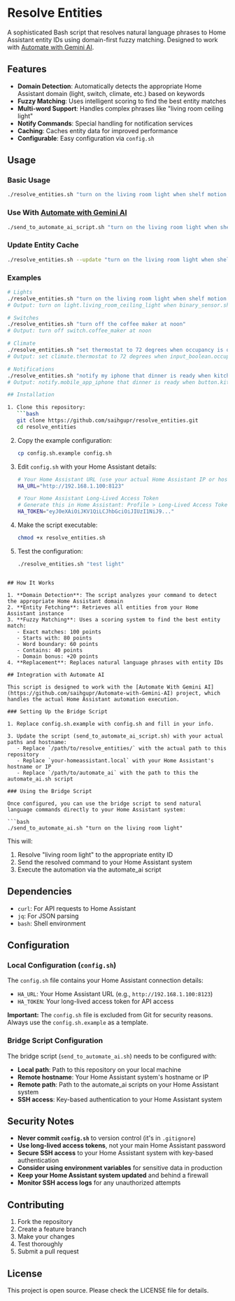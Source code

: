 # Resolve Entities

A sophisticated Bash script that resolves natural language phrases to Home Assistant entity IDs using domain-first fuzzy matching. Designed to work with [Automate with Gemini AI](https://github.com/saihgupr/Automate-with-Gemini-AI).

## Features

- **Domain Detection**: Automatically detects the appropriate Home Assistant domain (light, switch, climate, etc.) based on keywords
- **Fuzzy Matching**: Uses intelligent scoring to find the best entity matches
- **Multi-word Support**: Handles complex phrases like "living room ceiling light"
- **Notify Commands**: Special handling for notification services
- **Caching**: Caches entity data for improved performance
- **Configurable**: Easy configuration via `config.sh`

## Usage

### Basic Usage
```bash
./resolve_entities.sh "turn on the living room light when shelf motion is on"
```

### Use With [Automate with Gemini AI](https://github.com/saihgupr/Automate-with-Gemini-AI)
```bash
./send_to_automate_ai_script.sh "turn on the living room light when shelf motion is on"
```

### Update Entity Cache
```bash
./resolve_entities.sh --update "turn on the living room light when shelf motion on"
```

### Examples
```bash
# Lights
./resolve_entities.sh "turn on the living room light when shelf motion is on"
# Output: turn on light.living_room_ceiling_light when binary_sensor.shelf_motion is on

# Switches
./resolve_entities.sh "turn off the coffee maker at noon"
# Output: turn off switch.coffee_maker at noon

# Climate
./resolve_entities.sh "set thermostat to 72 degrees when occupancy is on"
# Output: set climate.thermostat to 72 degrees when input_boolean.occupancy is on

# Notifications
./resolve_entities.sh "notify my iphone that dinner is ready when kitchen button pressed"
# Output: notify.mobile_app_iphone that dinner is ready when button.kitchen pressed

## Installation

1. Clone this repository:
   ```bash
   git clone https://github.com/saihgupr/resolve_entities.git
   cd resolve_entities
   ```

2. Copy the example configuration:
   ```bash
   cp config.sh.example config.sh
   ```

3. Edit `config.sh` with your Home Assistant details:
   ```bash
   # Your Home Assistant URL (use your actual Home Assistant IP or hostname)
   HA_URL="http://192.168.1.100:8123"
   
   # Your Home Assistant Long-Lived Access Token
   # Generate this in Home Assistant: Profile > Long-Lived Access Tokens
   HA_TOKEN="eyJ0eXAiOiJKV1QiLCJhbGciOiJIUzI1NiJ9..."
   ```

4. Make the script executable:
   ```bash
   chmod +x resolve_entities.sh
   ```

5. Test the configuration:
   ```bash
   ./resolve_entities.sh "test light"
   ```


```

## How It Works

1. **Domain Detection**: The script analyzes your command to detect the appropriate Home Assistant domain
2. **Entity Fetching**: Retrieves all entities from your Home Assistant instance
3. **Fuzzy Matching**: Uses a scoring system to find the best entity match:
   - Exact matches: 100 points
   - Starts with: 80 points
   - Word boundary: 60 points
   - Contains: 40 points
   - Domain bonus: +20 points
4. **Replacement**: Replaces natural language phrases with entity IDs

## Integration with Automate AI

This script is designed to work with the [Automate With Gemini AI](https://github.com/saihgupr/Automate-with-Gemini-AI) project, which handles the actual Home Assistant automation execution.

### Setting Up the Bridge Script

1. Replace config.sh.example with config.sh and fill in your info.

3. Update the script (send_to_automate_ai_script.sh) with your actual paths and hostname:
   - Replace `/path/to/resolve_entities/` with the actual path to this repository
   - Replace `your-homeassistant.local` with your Home Assistant's hostname or IP
   - Replace `/path/to/automate_ai` with the path to this the automate_ai.sh script

### Using the Bridge Script

Once configured, you can use the bridge script to send natural language commands directly to your Home Assistant system:

```bash
./send_to_automate_ai.sh "turn on the living room light"
```

This will:
1. Resolve "living room light" to the appropriate entity ID
2. Send the resolved command to your Home Assistant system
3. Execute the automation via the automate_ai script

## Dependencies

- `curl`: For API requests to Home Assistant
- `jq`: For JSON parsing
- `bash`: Shell environment

## Configuration

### Local Configuration (`config.sh`)

The `config.sh` file contains your Home Assistant connection details:

- `HA_URL`: Your Home Assistant URL (e.g., `http://192.168.1.100:8123`)
- `HA_TOKEN`: Your long-lived access token for API access

**Important:** The `config.sh` file is excluded from Git for security reasons. Always use the `config.sh.example` as a template.

### Bridge Script Configuration

The bridge script (`send_to_automate_ai.sh`) needs to be configured with:

- **Local path**: Path to this repository on your local machine
- **Remote hostname**: Your Home Assistant system's hostname or IP
- **Remote path**: Path to the automate_ai scripts on your Home Assistant system
- **SSH access**: Key-based authentication to your Home Assistant system

## Security Notes

- **Never commit `config.sh`** to version control (it's in `.gitignore`)
- **Use long-lived access tokens**, not your main Home Assistant password
- **Secure SSH access** to your Home Assistant system with key-based authentication
- **Consider using environment variables** for sensitive data in production
- **Keep your Home Assistant system updated** and behind a firewall
- **Monitor SSH access logs** for any unauthorized attempts

## Contributing

1. Fork the repository
2. Create a feature branch
3. Make your changes
4. Test thoroughly
5. Submit a pull request

## License

This project is open source. Please check the LICENSE file for details.
